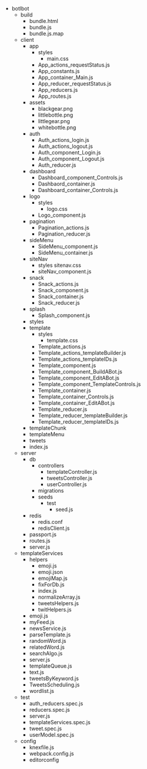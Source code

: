 + botlbot 
  + build
    - bundle.html
    - bundle.js
    - bundle.js.map
  + client
    + app
      + styles
        - main.css
      - App_actions_requestStatus.js
      - App_constants.js
      - App_container_Main.js
      - App_reducer_requestStatus.js
      - App_reducers.js
      - App_routes.js
    + assets
      - blackgear.png
      - littlebottle.png
      - littlegear.png
      - whitebottle.png
    + auth
      - Auth_actions_login.js
      - Auth_actions_logout.js
      - Auth_component_Login.js
      - Auth_component_Logout.js
      - Auth_reducer.js
    + dashboard
      - Dashboard_component_Controls.js
      - Dashbaord_container.js
      - Dashboard_container_Controls.js
    + logo
      + styles
        - logo.css
      - Logo_component.js
    + pagination
      - Pagination_actions.js
      - Pagination_reducer.js
    + sideMenu
      - SideMenu_component.js
      - SideMenu_container.js
    + siteNav
      + styles
        sitenav.css
      - siteNav_component.js
    + snack
      - Snack_actions.js
      - Snack_component.js
      - Snack_container.js
      - Snack_reducer.js
    + splash
      - Splash_component.js
    + styles
    + template
      + styles
        - template.css
      - Template_actions.js
      - Template_actions_templateBuilder.js
      - Template_actions_templateIDs.js
      - Template_component.js
      - Template_component_BuildABot.js
      - Template_component_EditABot.js
      - Template_component_TemplateControls.js
      - Template_container.js
      - Template_container_Controls.js
      - Template_container_EditABot.js
      - Template_reducer.js
      - Template_reducer_templateBuilder.js
      - Template_reducer_templateIDs.js
    + templateChunk
    + templateMenu
    + tweets
    - index.js
  + server
    + db
      + controllers
        - templateController.js
        - tweetsController.js
        - userController.js
      + migrations
      + seeds
        + test
          - seed.js
    + redis
      - redis.conf
      - redisClient.js
    - passport.js
    - routes.js
    - server.js
  + templateServices
    + helpers
      - emoji.js
      - emoji.json
      - emojiMap.js
      - fixForDb.js
      - index.js
      - normalizeArray.js
      - tweetsHelpers.js
      - twitHelpers.js
    - emoji.js
    - myFeed.js
    - newsService.js
    - parseTemplate.js
    - randomWord.js
    - relatedWord.js
    - searchAlgo.js
    - server.js
    - templateQueue.js
    - text.js
    - tweetsByKeyword.js
    - TweetsScheduling.js
    - wordlist.js
  + test
    - auth_reducers.spec.js
    - reducers.spec.js
    - server.js
    - templateServices.spec.js
    - tweet.spec.js
    - userModel.spec.js
  + config
    - knexfile.js
    - webpack.config.js
    - editorconfig

